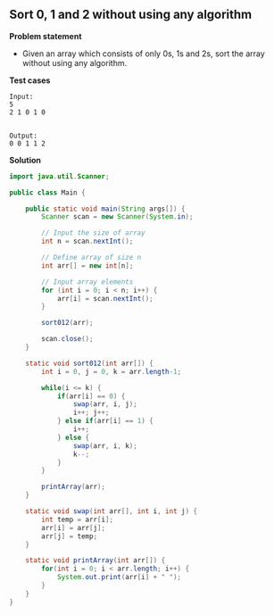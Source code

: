 ## Sort 0, 1 and 2 without using any algorithm

**Problem statement**

- Given an array which consists of only 0s, 1s and 2s, sort the array without using any algorithm.

**Test cases**

```
Input:
5
2 1 0 1 0


Output:
0 0 1 1 2
```

**Solution**

```java
import java.util.Scanner;

public class Main {

	public static void main(String args[]) {
		Scanner scan = new Scanner(System.in);

		// Input the size of array
		int n = scan.nextInt();

		// Define array of size n
		int arr[] = new int[n];

		// Input array elements
		for (int i = 0; i < n; i++) {
			arr[i] = scan.nextInt();
		}

		sort012(arr);

		scan.close();
	}

	static void sort012(int arr[]) {
		int i = 0, j = 0, k = arr.length-1;

		while(i <= k) {
			if(arr[i] == 0) {
				swap(arr, i, j);
				i++; j++;
			} else if(arr[i] == 1) {
				i++;
			} else {
				swap(arr, i, k);
				k--;
			}
		}

		printArray(arr);
	}

	static void swap(int arr[], int i, int j) {
		int temp = arr[i];
		arr[i] = arr[j];
		arr[j] = temp;
	}

	static void printArray(int arr[]) {
		for(int i = 0; i < arr.length; i++) {
			System.out.print(arr[i] + " ");
		}
	}
}
```
